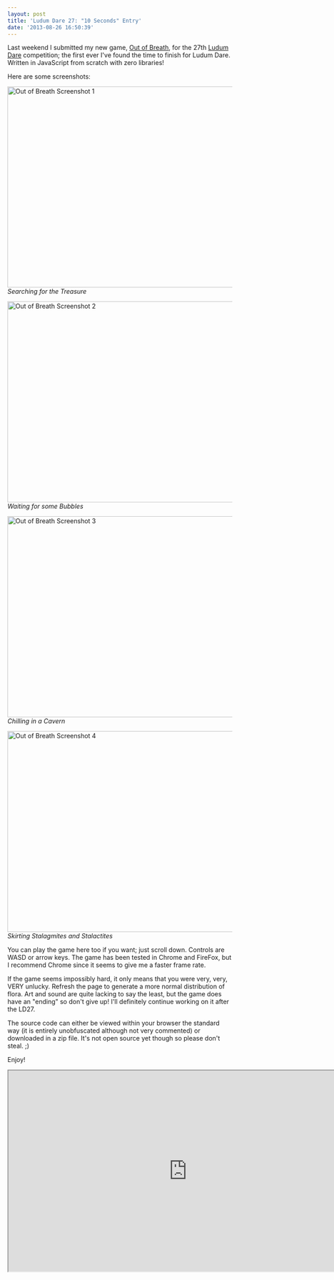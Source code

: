 ```yaml
---
layout: post
title: 'Ludum Dare 27: "10 Seconds" Entry'
date: '2013-08-26 16:50:39'
---
```


Last weekend I submitted my new game, <a title="Out of Breath" href="http://www.ludumdare.com/compo/ludum-dare-27/?action=preview&amp;uid=21239" target="_blank">Out of Breath</a>, for the 27th <a title="Ludum Dare" href="http://www.ludumdare.com/" target="_blank">Ludum Dare</a> competition; the first ever I've found the time to finish for Ludum Dare. Written in JavaScript from scratch with zero libraries!

Here are some screenshots:

<img class="   " alt="Out of Breath Screenshot 1" src="http://www.ludumdare.com/compo/wp-content/compo2/273708/21239-shot0.png" width="800" height="450" /></img> *Searching for the Treasure*

<!--more-->

<img class="   " alt="Out of Breath Screenshot 2" src="http://www.ludumdare.com/compo/wp-content/compo2/273708/21239-shot1.png" width="800" height="450" /> *Waiting for some Bubbles*

<img class="   " alt="Out of Breath Screenshot 3" src="http://www.ludumdare.com/compo/wp-content/compo2/273708/21239-shot2.png" width="800" height="450" /> *Chilling in a Cavern*

<img class="    " alt="Out of Breath Screenshot 4" src="http://www.ludumdare.com/compo/wp-content/compo2/273708/21239-shot3.png" width="800" height="450" /> *Skirting Stalagmites and Stalactites*

You can play the game here too if you want; just scroll down. Controls are WASD or arrow keys. The game has been tested in Chrome and FireFox, but I recommend Chrome since it seems to give me a faster frame rate.

If the game seems impossibly hard, it only means that you were very, very, VERY unlucky. Refresh the page to generate a more normal distribution of flora. Art and sound are quite lacking to say the least, but the game does have an "ending" so don't give up! I'll definitely continue working on it after the LD27.

The source code can either be viewed within your browser the standard way (it is entirely unobfuscated although not very commented) or downloaded in a zip file. It's not open source yet though so please don't steal. ;)

Enjoy!

<script type="text/javascript">
function removeCanvasMargin() {
	var gameFrame = document.getElementById('gameFrame');
	var canvas = (gameFrame.contentDocument || gameFrame.contentWindow.document).getElementById('canvas').style.marginTop = 0;
}
</script>
<center><iframe id="gameFrame" src="https://amar.io/outofbreath" height="450" width="800" onload="removeCanvasMargin()"></iframe></center>

